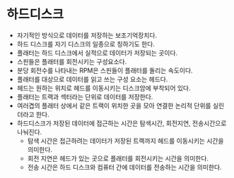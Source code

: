 # 하드디스크

- 자기적인 방식으로 데이터를 저장하는 보조기억장치다.
- 하드 디스크를 자기 디스크의 일종으로 칭하기도 한다.
- 플래터는 하드 디스크에서 실적으로 데이터가 저장되는 곳이다.
- 스핀들은 플래터를 회전시키는 구성요소다.
- 분당 회전수를 나타내는 RPM은 스핀들이 플래터를 돌리는 속도이다.
- 플래터를 대상으로 데이터를 읽고 쓰는 구성 요소는 헤드다.
- 헤드는 원하는 위치로 헤드를 이동시키는 디스크암에 부착되어 있다.
- 플래터는 트랙과 섹터라는 단위로 데이터를 저장한다.
- 여러겹의 플래터 상에서 같은 트랙이 위치한 곳을 모아 연결한 논리적 단위를 실린더라고 한다.
- 하드디스크가 저장된 데이터에 접근하는 시간은 탐색시간, 회전지연, 전송시간으로 나눠진다.
  - 탐색 시간은 접근하려는 데이터가 저장된 트랙까지 헤드를 이동시키는 시간을 의미한다.
  - 회전 지연은 헤드가 있는 곳으로 플래터를 회전시키는 시간을 의미한다.
  - 전송 시간은 하드 디스크와 컴퓨터 간에 데이터를 전송하는 시간을 의미한다.
